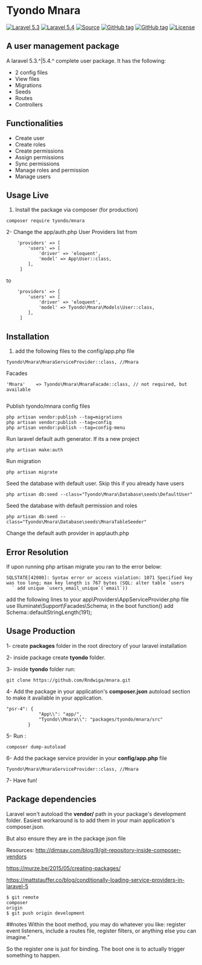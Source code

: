 Tyondo Mnara
===================
[![Laravel 5.3](https://img.shields.io/badge/Laravel-5.3-orange.svg?style=flat-square)](http://laravel.com)
[![Laravel 5.4](https://img.shields.io/badge/Laravel--5.4-Supported-brightgreen.svg)](http://laravel.com)
[![Source](http://img.shields.io/badge/source-tyondo/mnara-blue.svg?style=flat-square)](https://github.com/Rndwiga/mnara)
[![GitHub tag](https://img.shields.io/github/tag/strongloop/express.svg)]()
[![GitHub tag](https://img.shields.io/github/tag/strongloop/express.svg)]()
[![License](http://img.shields.io/badge/license-MIT-brightgreen.svg?style=flat-square)](https://tldrlegal.com/license/mit-license)

## A user management package

A laravel 5.3.^|5.4.^ complete user package. It has the following:
- 2 config files
- View files
- Migrations
- Seeds
- Routes
- Controllers
## Functionalities
- Create user
- Create roles
- Create permissions
- Assign permissions
- Sync permissions
- Manage roles and permission
- Manage users
## Usage Live

1. Install the package via composer (for production)
````
composer require tyondo/mnara
````

2- Change the app/auth.php User Providers list from
````
    'providers' => [
        'users' => [
            'driver' => 'eloquent',
            'model' => App\User::class,
        ],
     ]
````
to
````
    'providers' => [
        'users' => [
            'driver' => 'eloquent',
            'model' => Tyondo\Mnara\Models\User::class,
        ],
     ]
````
## Installation
1. add the following files to the config/app.php file
````
Tyondo\Mnara\MnaraServiceProvider::class, //Mnara
````
Facades
````
'Mnara'    => Tyondo\Mnara\MnaraFacade::class, // not required, but available
    
````
Publish tyondo/mnara config files
````
php artisan vendor:publish --tag=migrations
php artisan vendor:publish --tag=config
php artisan vendor:publish --tag=config-menu
````
Run laravel default auth generator. If its a new project
````
php artisan make:auth
````
Run migration
````
php artisan migrate
````
Seed the database with default user. Skip this if you already have users
````
php artisan db:seed --class="Tyondo\Mnara\Database\seeds\DefaultUser"
````
Seed the database with default permission and roles
````
php artisan db:seed --class="Tyondo\Mnara\Database\seeds\MnaraTableSeeder"
````
Change the default auth provider in app\auth.php

## Error Resolution
If upon running php artisan migrate you ran to the error below:
````
SQLSTATE[42000]: Syntax error or access violation: 1071 Specified key was too long; max key length is 767 bytes (SQL: alter table `users
  ` add unique `users_email_unique`(`email`))
````
add the following lines to your app\Providers\AppServiceProvider.php file
use Illuminate\Support\Facades\Schema;
in the boot function() add Schema::defaultStringLength(191);
  
## Usage Production
1- create **packages** folder in the root directory of your laravel installation

2- inside package create **tyondo** folder.
 
3- inside **tyondo** folder run:
````
git clone https://github.com/Rndwiga/mnara.git
````

4- Add the package in your application's **composer.json** autoload section to make it available in your application. 
```
"psr-4": {
            "App\\": "app/",
            "Tyondo\\Mnara\\": "packages/tyondo/mnara/src"
        }
```

5- Run :

```
composer dump-autoload
```

6- Add the package service provider in your **config/app.php** file
````
Tyondo\Mnara\MnaraServiceProvider::class, //Mnara
````

7- Have fun!

## Package dependencies

Laravel won't autoload the **vendor/** path in your package's development folder. Easiest workaround is to add them in your main application's composer.json.

But also ensure they are in the package json file

Resources:
http://dimsav.com/blog/9/git-repository-inside-composer-vendors

https://murze.be/2015/05/creating-packages/

https://mattstauffer.co/blog/conditionally-loading-service-providers-in-laravel-5
````````
$ git remote
composer
origin
$ git push origin development
````````


##notes
Within the boot method, you may do whatever you like: register event listeners, include a routes file, register filters, or anything else you can imagine.”

So the register one is just for binding. The boot one is to actually trigger something to happen.